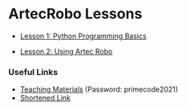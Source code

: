 # ArtecRobo Lessons
- [Lesson 1: Python Programming Basics](./lessons/lesson1.md)
<!-- [Lesson 2: Programming an Electronics Board with Python](./lessons/lesson2.md)-->
- [Lesson 2: Using Artec Robo](./lessons/lesson2.md)

### Useful Links
- [Teaching Materials](https://www.winstarsenterprise.com/primecode-zh) (Password: primecode2021)
- [Shortened Link](https://bit.ly/3d3lRmc)
